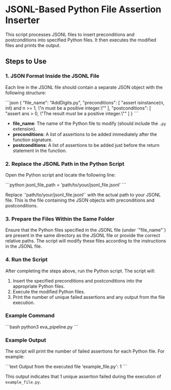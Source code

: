 # JSONL-Based Python File Assertion Inserter

This script processes JSONL files to insert preconditions and postconditions into specified Python files. It then executes the modified files and prints the output.

## Steps to Use

### 1. JSON Format Inside the JSONL File

Each line in the JSONL file should contain a separate JSON object with the following structure:

\`\`\`json
{
    "file_name": "AddDigits.py",
    "preconditions": [
        "assert isinstance(n, int) and n >= 1, \\"n must be a positive integer.\\""
    ],
    "postconditions": [
        "assert ans > 0, \\"The result must be a positive integer.\\""
    ]
}
\`\`\`

- **file_name**: The name of the Python file to modify (should include the `.py` extension).
- **preconditions**: A list of assertions to be added immediately after the function signature.
- **postconditions**: A list of assertions to be added just before the return statement in the function.

### 2. Replace the JSONL Path in the Python Script

Open the Python script and locate the following line:

\`\`\`python
jsonl_file_path = 'path/to/your/jsonl_file.jsonl'
\`\`\`

Replace \`'path/to/your/jsonl_file.jsonl'\` with the actual path to your JSONL file. This is the file containing the JSON objects with preconditions and postconditions.

### 3. Prepare the Files Within the Same Folder

Ensure that the Python files specified in the JSONL file (under \`"file_name"\`) are present in the same directory as the JSONL file or provide the correct relative paths. The script will modify these files according to the instructions in the JSONL file.

### 4. Run the Script

After completing the steps above, run the Python script. The script will:

1. Insert the specified preconditions and postconditions into the appropriate Python files.
2. Execute the modified Python files.
3. Print the number of unique failed assertions and any output from the file execution.

### Example Command

\`\`\`bash
python3 eva_pipeline.py
\`\`\`

### Example Output

The script will print the number of failed assertions for each Python file. For example:

\`\`\`text
Output from the executed file 'example_file.py':
1
\`\`\`

This output indicates that 1 unique assertion failed during the execution of `example_file.py`.
